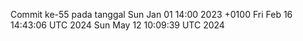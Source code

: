 Commit ke-55 pada tanggal Sun Jan 01 14:00 2023 +0100
Fri Feb 16 14:43:06 UTC 2024
Sun May 12 10:09:39 UTC 2024

